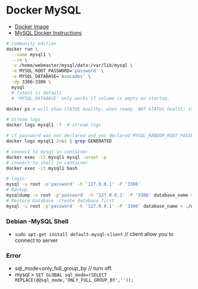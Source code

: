 # Docker MySQL

- [Docker Image](https://hub.docker.com/_/mysql)
- [MySQL Docker Instructions](https://dev.mysql.com/doc/refman/8.0/en/docker-mysql-getting-started.html)

```sh
# community edition
docker run \
  --name mysql1 \
  --rm \
  -v /home/webmaster/mysql/data:/var/lib/mysql \
  -e MYSQL_ROOT_PASSWORD='password' \
  -e MYSQL_DATABASE='Avocados' \
  -dp 3306:3306 \
  mysql
  # latest is default
  # 'MYSQL_DATABASE' only works if volume is empty on startup.

docker ps # will show STATUS healthy, when ready. NOT STATUS health: starting.

# stream logs
docker logs mysql1 -f  # stream logs

# if password was not declared and you declared MYSQL_RANDOM_ROOT_PASSWORD=yes -user root
docker logs mysql1 2>&1 | grep GENERATED

# connect to mysql in container
docker exec -it mysql1 mysql -uroot -p
# connect to shell in container
docker exec -it mysql1 bash

# login
mysql -u root -p'password' -h '127.0.0.1' -P '3306'
# Backup
mysqldump -u root -p'password' -h '127.0.0.1' -P '3306' database_name > ./db_backup.sql
# Restore Database -Create database first
mysql -u root -p'password' -h '127.0.0.1' -P '3306' database_name < ./db_backup.sql
```

### Debian -MySQL Shell

- `sudo apt-get install default-mysql-client` // client allow you to connect to server

### Error

- sql_mode=only_full_group_by // turn off.
- mysql > `SET GLOBAL sql_mode=(SELECT REPLACE(@@sql_mode,'ONLY_FULL_GROUP_BY',''));`
